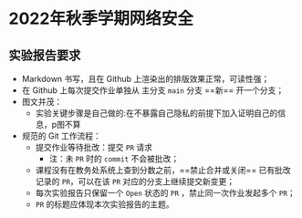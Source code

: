 # 2022年秋季学期网络安全

## 实验报告要求
 - Markdown 书写，且在 Github 上渲染出的排版效果正常，可读性强；
 - 在 Github 上每次提交作业单独从 主分支 `main` 分支 ==新== 开一个分支；
 - 图文并茂：
   - 实验关键步骤是自己做的:在不暴露自己隐私的前提下加入证明自己的信息，p图不算
 - 规范的 Git 工作流程：
   - 提交作业等待批改：提交 `PR` 请求
     - 注：未 `PR` 时的 `commit` 不会被批改；
   - 课程没有在教务处系统上查到分数之前，==禁止合并或关闭== 已有批改记录的 `PR`，可以在该 `PR` 对应的分支上继续提交新变更；
   - 每次实验报告只保留一个 `Open` 状态的 `PR` ，禁止同一次作业发起多个 `PR`；
   - `PR` 的标题应体现本次实验报告的主题。
